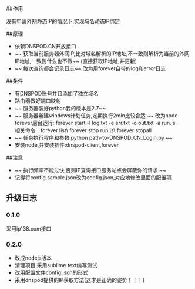 ##作用

  没有申请外网静态IP的情况下,实现域名动态IP绑定
  
##原理

-  依赖DNSPOD.CN开放接口
-  ~~ 获取当前服务器外网IP,比对域名解析的IP地址,不一致则解析为当前的外网IP地址,一致则什么也不做~~ (直接获取IP地址,并更新)
-  ~~ 每次查询都会记录日志~~ 
改为用forever自带的log和error日志

##条件

-  有DNSPOD账号并且添加了独立域名
-  路由器做好端口映射
-  ~~ 服务器装好python我的版本是2.7~~
-  ~~ 服务器新建windows计划任务,定期执行2min比较合适  ~~ 
改为node forever后台运行: forever start -l log.txt -e err.txt -o out.txt -a  run.js  
相关命令：forever list\ forever stop run.js\ forever stopall
-  ~~ 任务执行程序和参数:python  path-to-DNSPOD_CN_Login.py ~~
-  安装node,并安装插件:dnspod-client,forever

##注意

-  ~~ 执行频率不能过快,否则IP查询接口服务站点会屏蔽你的请求 ~~
-  记得将config.sample.json改为config.json,对应地修改里面的配置项

## 升级日志 

### 0.1.0 

采用ip138.com接口

### 0.2.0 

- 改成nodejs版本
- 清理项目,采用sublime text编写测试
- 改用配置文件config.json的形式
- 采用dnspod提供的IP获取方法(这才是正确的姿势！！！)
